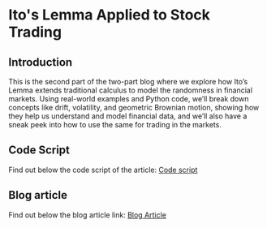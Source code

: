 # Ito's Lemma Applied to Stock Trading

## Introduction 
This is the second part of the two-part blog where we explore how Ito’s Lemma extends traditional calculus to model the randomness in financial markets. Using real-world examples and Python code, we’ll break down concepts like drift, volatility, and geometric Brownian motion, showing how they help us understand and model financial data, and we’ll also have a sneak peek into how to use the same for trading in the markets.
## Code Script
Find out below the code script of the article:
[Code script](https://github.com/QuantInsti/Algorithmic-Trading-Code-Examples/blob/main/blog_articles/ito_lemma_applied_to_stock_trading/itos_lemma_blog.ipynb)
## Blog article 
Find out below the blog article link:
[Blog Article](https://blog.quantinsti.com/itos-lemma-applied-stock-trading/)
